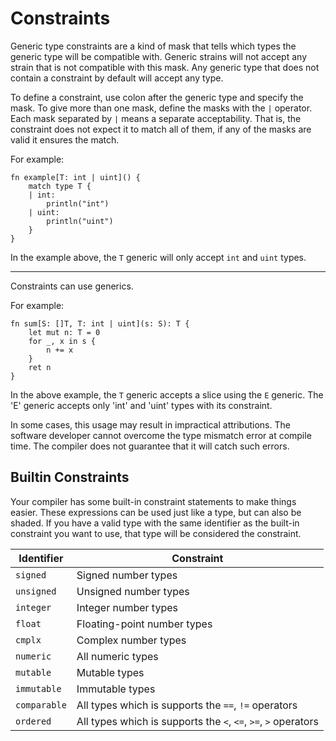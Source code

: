 # Constraints

Generic type constraints are a kind of mask that tells which types the generic type will be compatible with. Generic strains will not accept any strain that is not compatible with this mask. Any generic type that does not contain a constraint by default will accept any type.

To define a constraint, use colon after the generic type and specify the mask. To give more than one mask, define the masks with the `|` operator. Each mask separated by `|` means a separate acceptability. That is, the constraint does not expect it to match all of them, if any of the masks are valid it ensures the match.

For example:
```jule
fn example[T: int | uint]() {
    match type T {
    | int:
        println("int")
    | uint:
        println("uint")
    }
}
```

In the example above, the `T` generic will only accept `int` and `uint` types.

---

Constraints can use generics.

For example:
```jule
fn sum[S: []T, T: int | uint](s: S): T {
    let mut n: T = 0
    for _, x in s {
        n += x
    }
    ret n
}
```

In the above example, the `T` generic accepts a slice using the `E` generic. The 'E' generic accepts only 'int' and 'uint' types with its constraint.

In some cases, this usage may result in impractical attributions. The software developer cannot overcome the type mismatch error at compile time. The compiler does not guarantee that it will catch such errors.

## Builtin Constraints

Your compiler has some built-in constraint statements to make things easier. These expressions can be used just like a type, but can also be shaded. If you have a valid type with the same identifier as the built-in constraint you want to use, that type will be considered the constraint.

| Identifier   | Constraint                                                     |
| -------------|----------------------------------------------------------------|
| `signed`     | Signed number types                                            |
| `unsigned`   | Unsigned number types                                          |
| `integer`    | Integer number types                                           |
| `float`      | Floating-point number types                                    |
| `cmplx`      | Complex number types                                           |
| `numeric`    | All numeric types                                              |
| `mutable`    | Mutable types                                                  |
| `immutable`  | Immutable types                                                |
| `comparable` | All types which is supports the `==`, `!=` operators           |
| `ordered`    | All types which is supports the `<`, `<=`, `>=`, `>` operators |